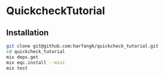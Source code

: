 # QuickcheckTutorial

## Installation

```bash
git clone git@github.com:harfangk/quickcheck_tutorial.git
cd quickcheck_tutorial
mix deps.get
mix eqc.install --mini
mix test
```
